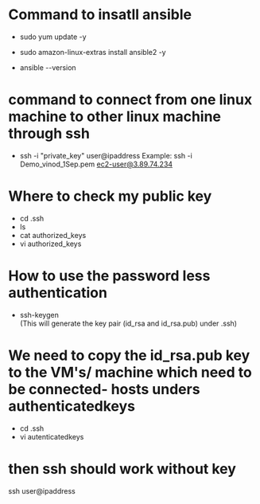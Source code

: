 # Command to insatll ansible 

- sudo yum update -y
- sudo amazon-linux-extras install ansible2 -y

- ansible --version



# command to connect from one linux machine to other linux machine through ssh 
- ssh -i "private_key"  user@ipaddress
Example: ssh -i Demo_vinod_1Sep.pem ec2-user@3.89.74.234


# Where to check my public key 
- cd .ssh 
- ls
- cat authorized_keys
- vi authorized_keys


# How to use the password less authentication

- ssh-keygen   
(This will generate the  key pair (id_rsa and id_rsa.pub)   under .ssh)

# We need to copy the id_rsa.pub key to the VM's/ machine which need to be connected- hosts unders authenticatedkeys
- cd  .ssh 
- vi autenticatedkeys

# then ssh should work without key 
ssh user@ipaddress





